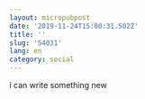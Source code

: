 ```yaml
---
layout: micropubpost
date: '2019-11-24T15:00:31.502Z'
title: ''
slug: '54031'
lang: en
category: social
---
```

i can write something new
